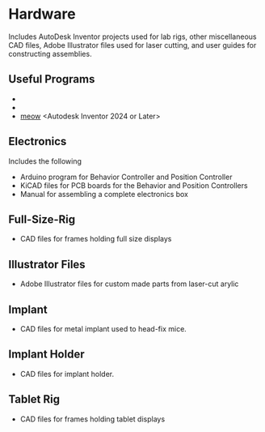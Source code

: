 # Hardware
Includes AutoDesk Inventor projects used for lab rigs, other miscellaneous CAD files, Adobe Illustrator files used for laser cutting, and user guides for constructing assemblies.

## Useful Programs
  - <Arduino code>
  - <KiCAD>
  - <a href ="https://www.autodesk.com/products/inventor">meow</a> <Autodesk Inventor 2024 or Later>

## Electronics
Includes the following
  - Arduino program for Behavior Controller and Position Controller
  - KiCAD files for PCB boards for the Behavior and Position Controllers
  - Manual for assembling a complete electronics box

## Full-Size-Rig
  - CAD files for frames holding full size displays

## Illustrator Files
- Adobe Illustrator files for custom made parts from laser-cut arylic

## Implant
- CAD files for metal implant used to head-fix mice.

## Implant Holder
- CAD files for implant holder.

## Tablet Rig
  - CAD files for frames holding tablet displays
